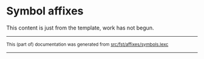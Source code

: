 
# Symbol affixes

This content is just from the template, work has not begun.

* * *

<small>This (part of) documentation was generated from [src/fst/affixes/symbols.lexc](https://github.com/giellalt/lang-rmf/blob/main/src/fst/affixes/symbols.lexc)</small>

---

